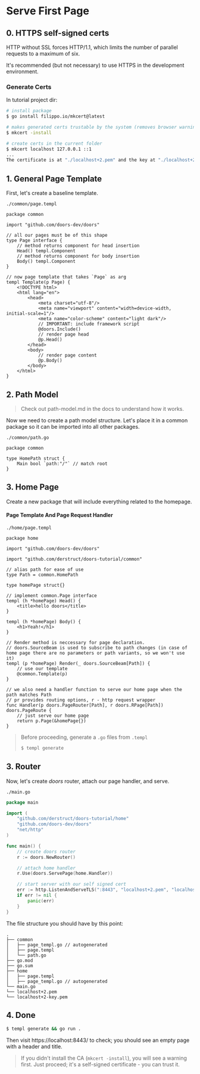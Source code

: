 # Serve First Page

## 0. HTTPS self-signed certs

HTTP without SSL forces HTTP/1.1, which limits the number of parallel requests to a maximum of six. 

It's recommended (but not necessary) to use HTTPS in the development environment.

### Generate Certs

In tutorial project dir:

```bash
# install package
$ go install filippo.io/mkcert@latest

# makes generated certs trustable by the system (removes browser warning for you), optional 
$ mkcert -install

# create certs in the current folder
$ mkcert localhost 127.0.0.1 ::1
...
The certificate is at "./localhost+2.pem" and the key at "./localhost+2-key.pem" 
```



## 1. General Page Template

First, let's create a baseline template.

 `./common/page.templ`

```templ
package common

import "github.com/doors-dev/doors"

// all our pages must be of this shape
type Page interface {
	// method returns component for head insertion
	Head() templ.Component
	// method returns component for body insertion
	Body() templ.Component
}

// now page template that takes `Page` as arg
templ Template(p Page) {
	<!DOCTYPE html>
	<html lang="en">
		<head>
			<meta charset="utf-8"/>
			<meta name="viewport" content="width=device-width, initial-scale=1"/>
			<meta name="color-scheme" content="light dark"/>
			// IMPORTANT: include framework script
			@doors.Include()
			// render page head
			@p.Head()
		</head>
		<body>
			// render page content
			@p.Body()
		</body>
	</html>
}
```



## 2.  Path Model 

> Check out path-model.md in the docs to understand how it works.

Now we need to create a path model structure. Let's place it in a common package so it can be imported into all other packages. 

 `./common/path.go`

```templ
package common

type HomePath struct {
	Main bool `path:"/"` // match root
}
```

## 3. Home Page

Create a new package that will include everything related to the homepage.

#### Page Template And Page Request Handler

`./home/page.templ`

```templ
package home

import "github.com/doors-dev/doors"

import "github.com/derstruct/doors-tutorial/common"

// alias path for ease of use
type Path = common.HomePath

type homePage struct{}

// implement common.Page interface
templ (h *homePage) Head() {
	<title>hello doors</title>
}

templ (h *homePage) Body() {
	<h1>Yeah!</h1>
}

// Render method is neccessary for page declaration.
// doors.SourceBeam is used to subscribe to path changes (in case of home page there are no parameters or path variants, so we won't use it)
templ (p *homePage) Render(_ doors.SourceBeam[Path]) {
	// use our template
	@common.Template(p)
}

// we also need a handler function to serve our home page when the path matches Path
// pr provides routing options, r - http request wrapper
func Handler(p doors.PageRouter[Path], r doors.RPage[Path]) doors.PageRoute {
	// just serve our home page
	return p.Page(&homePage{})
}

```

> Before proceeding, generate a `.go` files from `.templ`
>
> ```bash
> $ templ generate
> ```



## 3. Router

Now, let's create *doors* router, attach our page handler, and serve.

`./main.go`

```go
package main

import (
	"github.com/derstruct/doors-tutorial/home"
	"github.com/doors-dev/doors"
	"net/http"
)

func main() {
	// create doors router
	r := doors.NewRouter()

	// attach home handler
	r.Use(doors.ServePage(home.Handler))

	// start server with our self signed cert
	err := http.ListenAndServeTLS(":8443", "localhost+2.pem", "localhost+2-key.pem", r)
	if err != nil {
		panic(err)
	}
}
```

The file structure you should have by this point:

```
.
├── common
│   ├── page_templ.go // autogenerated
│   ├── page.templ
│   └── path.go
├── go.mod
├── go.sum
├── home
│   ├── page.templ
│   ├── page_templ.go // autogenerated
└── main.go
└── localhost+2.pem
└── localhost+2-key.pem
```



## 4. Done

```bash
$ templ generate && go run .
```

Then visit https://localhost:8443/ to check; you should see an empty page with a header and title.

> If you didn't install the CA (`mkcert -install`), you will see a warning first. Just proceed; it's a self-signed certificate - you can trust it.

